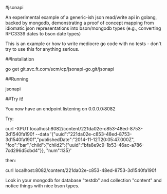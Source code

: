 #jsonapi

An experimental example of a generic-ish json read/write api in golang, backed by mongodb, demonstrating a proof of concept mapping from idiomatic json representations into bson/mongodb types (e.g., converting RFC3339 dates to bson date types)

This is an example or how to write mediocre go code with no tests - don't try to use this for anything serious.

##Installation

go get git.svc.ft.com/scm/cp/jsonapi-go.git/jsonapi

##Running

jsonapi

##Try it!

You now have an endpoint listening on 0.0.0.0:8082

Try:

curl -XPUT localhost:8082/content/221da02e-c853-48ed-8753-3d1540fa190f --data '{"uuid":"221da02e-c853-48ed-8753-3d1540fa190f","publishedDate":"2014-11-12T20:05:47.000Z", "foo":"bar","child":{"child2":{"uuid":"bfa8e9c9-1b53-46ac-a786-7cd296d5cbd4"}}, "num":135}'

then:

curl localhost:8082/content/221da02e-c853-48ed-8753-3d1540fa190f

Look in your mongodb for database "testdb" and collection "content" and notice things with nice bson types.

